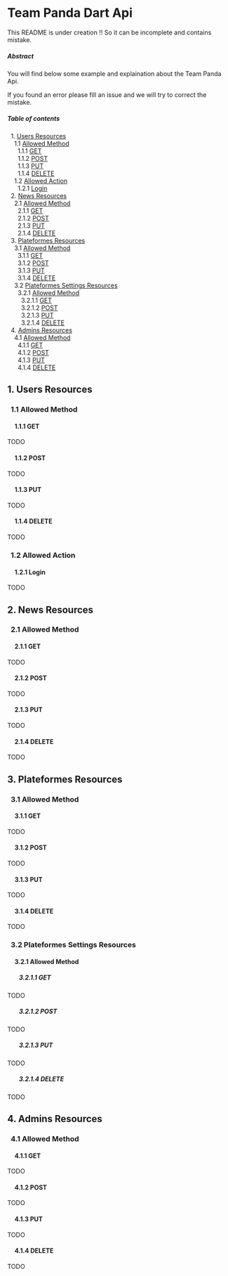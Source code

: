 # Team Panda Dart Api

This README is under creation !! So it can be incomplete and contains mistake.

##### Abstract

You will find below some example and explaination about the Team Panda Api.

If you found an error please fill an issue and we will try to correct the mistake.

##### Table of contents

&nbsp; 1. [Users Resources](#usersresources)  
&nbsp;&nbsp;&nbsp; 1.1 [Allowed Method](#usersallowedmethod)  
&nbsp;&nbsp;&nbsp;&nbsp;&nbsp; 1.1.1 [GET](#usersgetmethod)  
&nbsp;&nbsp;&nbsp;&nbsp;&nbsp; 1.1.2 [POST](#userspostmethod)  
&nbsp;&nbsp;&nbsp;&nbsp;&nbsp; 1.1.3 [PUT](#usersputmethod)  
&nbsp;&nbsp;&nbsp;&nbsp;&nbsp; 1.1.4 [DELETE](#usersdeletemethod)  
&nbsp;&nbsp;&nbsp; 1.2 [Allowed Action](#usersallowedaction)  
&nbsp;&nbsp;&nbsp;&nbsp;&nbsp; 1.2.1 [Login](#usersloginaction)  
&nbsp; 2. [News Resources](#newsresources)  
&nbsp;&nbsp;&nbsp; 2.1 [Allowed Method](#newsallowedmethod)  
&nbsp;&nbsp;&nbsp;&nbsp;&nbsp; 2.1.1 [GET](#newsgetmethod)  
&nbsp;&nbsp;&nbsp;&nbsp;&nbsp; 2.1.2 [POST](#newspostmethod)  
&nbsp;&nbsp;&nbsp;&nbsp;&nbsp; 2.1.3 [PUT](#newsputmethod)  
&nbsp;&nbsp;&nbsp;&nbsp;&nbsp; 2.1.4 [DELETE](#newsdeletemethod)  
&nbsp; 3. [Plateformes Resources](#plateformesresources)  
&nbsp;&nbsp;&nbsp; 3.1 [Allowed Method](#plateformesallowedmethod)  
&nbsp;&nbsp;&nbsp;&nbsp;&nbsp; 3.1.1 [GET](#plateformesgetmethod)  
&nbsp;&nbsp;&nbsp;&nbsp;&nbsp; 3.1.2 [POST](#plateformespostmethod)  
&nbsp;&nbsp;&nbsp;&nbsp;&nbsp; 3.1.3 [PUT](#plateformesputmethod)  
&nbsp;&nbsp;&nbsp;&nbsp;&nbsp; 3.1.4 [DELETE](#plateformesdeletemethod)  
&nbsp;&nbsp;&nbsp; 3.2 [Plateformes Settings Resources](#plateformessettingsresources)  
&nbsp;&nbsp;&nbsp;&nbsp;&nbsp; 3.2.1 [Allowed Method](#plateformessettingsallowedmethod)  
&nbsp;&nbsp;&nbsp;&nbsp;&nbsp;&nbsp;&nbsp; 3.2.1.1 [GET](#plateformessettingsgetmethod)  
&nbsp;&nbsp;&nbsp;&nbsp;&nbsp;&nbsp;&nbsp; 3.2.1.2 [POST](#plateformessettingspostmethod)  
&nbsp;&nbsp;&nbsp;&nbsp;&nbsp;&nbsp;&nbsp; 3.2.1.3 [PUT](#plateformessettingsputmethod)  
&nbsp;&nbsp;&nbsp;&nbsp;&nbsp;&nbsp;&nbsp; 3.2.1.4 [DELETE](#plateformessettingsdeletemethod)  
&nbsp; 4. [Admins Resources](#adminsresources)  
&nbsp;&nbsp;&nbsp; 4.1 [Allowed Method](#adminsallowedmethod)  
&nbsp;&nbsp;&nbsp;&nbsp;&nbsp; 4.1.1 [GET](#adminsgetmethod)  
&nbsp;&nbsp;&nbsp;&nbsp;&nbsp; 4.1.2 [POST](#adminspostmethod)  
&nbsp;&nbsp;&nbsp;&nbsp;&nbsp; 4.1.3 [PUT](#adminsputmethod)  
&nbsp;&nbsp;&nbsp;&nbsp;&nbsp; 4.1.4 [DELETE](#adminsdeletemethod)  


## <a name="usersresources"></a> 1. Users Resources  

### &nbsp; <a name="usersallowedmethod"></a> 1.1 Allowed Method

#### &nbsp;&nbsp;&nbsp;&nbsp; <a name="usersgetmethod"></a> 1.1.1 GET

TODO

#### &nbsp;&nbsp;&nbsp;&nbsp; <a name="userspostmethod"></a> 1.1.2 POST

TODO

#### &nbsp;&nbsp;&nbsp;&nbsp; <a name="usersputmethod"></a> 1.1.3 PUT

TODO

#### &nbsp;&nbsp;&nbsp;&nbsp; <a name="usersdeletemethod"></a> 1.1.4 DELETE

TODO

### &nbsp; <a name="usersallowedaction"></a> 1.2 Allowed Action

#### &nbsp;&nbsp;&nbsp;&nbsp; <a name="usersloginaction"></a> 1.2.1 Login

TODO

## <a name="newsresources"></a> 2. News Resources  

### &nbsp; <a name="newsallowedmethod"></a> 2.1 Allowed Method

#### &nbsp;&nbsp;&nbsp;&nbsp; <a name="newsgetmethod"></a> 2.1.1 GET

TODO

#### &nbsp;&nbsp;&nbsp;&nbsp; <a name="newspostmethod"></a> 2.1.2 POST

TODO

#### &nbsp;&nbsp;&nbsp;&nbsp; <a name="newsputmethod"></a> 2.1.3 PUT

TODO

#### &nbsp;&nbsp;&nbsp;&nbsp; <a name="newsdeletemethod"></a> 2.1.4 DELETE

TODO

## <a name="plateformesresources"></a> 3. Plateformes Resources  

### &nbsp; <a name="plateformesallowedmethod"></a> 3.1 Allowed Method

#### &nbsp;&nbsp;&nbsp;&nbsp; <a name="plateformesgetmethod"></a> 3.1.1 GET

TODO

#### &nbsp;&nbsp;&nbsp;&nbsp; <a name="plateformespostmethod"></a> 3.1.2 POST

TODO

#### &nbsp;&nbsp;&nbsp;&nbsp; <a name="plateformesputmethod"></a> 3.1.3 PUT

TODO

#### &nbsp;&nbsp;&nbsp;&nbsp; <a name="plateformesdeletemethod"></a> 3.1.4 DELETE

TODO

### &nbsp; <a name="plateformessettingsresources"></a> 3.2 Plateformes Settings Resources

#### &nbsp;&nbsp;&nbsp;&nbsp; <a name="plateformessettingsallowedmethod"></a> 3.2.1 Allowed Method

##### &nbsp;&nbsp;&nbsp;&nbsp;&nbsp;&nbsp;&nbsp; <a name="plateformessettingsgetmethod"></a> 3.2.1.1 GET

TODO

##### &nbsp;&nbsp;&nbsp;&nbsp;&nbsp;&nbsp;&nbsp; <a name="plateformessettingspostmethod"></a> 3.2.1.2 POST

TODO

##### &nbsp;&nbsp;&nbsp;&nbsp;&nbsp;&nbsp;&nbsp; <a name="plateformessettingsputmethod"></a> 3.2.1.3 PUT

TODO

##### &nbsp;&nbsp;&nbsp;&nbsp;&nbsp;&nbsp;&nbsp; <a name="plateformessettingsdeletemethod"></a> 3.2.1.4 DELETE

TODO

## <a name="adminsresources"></a> 4. Admins Resources  

### &nbsp; <a name="adminsallowedmethod"></a> 4.1 Allowed Method

#### &nbsp;&nbsp;&nbsp;&nbsp; <a name="adminsgetmethod"></a> 4.1.1 GET

TODO

#### &nbsp;&nbsp;&nbsp;&nbsp; <a name="adminspostmethod"></a> 4.1.2 POST

TODO

#### &nbsp;&nbsp;&nbsp;&nbsp; <a name="adminsputmethod"></a> 4.1.3 PUT

TODO

#### &nbsp;&nbsp;&nbsp;&nbsp; <a name="adminsdeletemethod"></a> 4.1.4 DELETE

TODO
